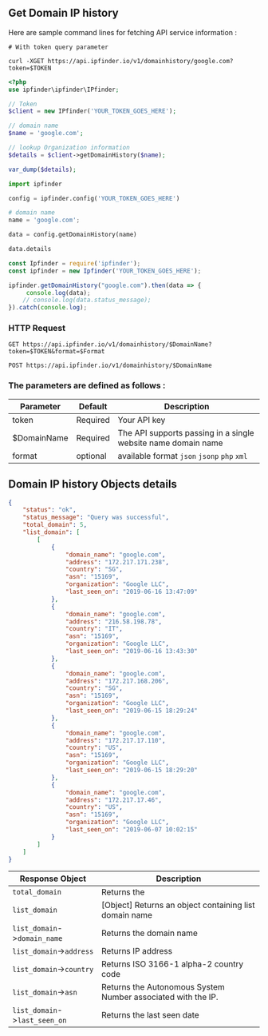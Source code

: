 ## Get Domain IP history

Here are sample command lines for fetching API service information :

```shell
# With token query parameter

curl -XGET https://api.ipfinder.io/v1/domainhistory/google.com?token=$TOKEN

```


```php
<?php 
use ipfinder\ipfinder\IPfinder;

// Token
$client = new IPfinder('YOUR_TOKEN_GOES_HERE'); 

// domain name
$name = 'google.com';

// lookup Organization information
$details = $client->getDomainHistory($name);

var_dump($details);
```
```python
import ipfinder

config = ipfinder.config('YOUR_TOKEN_GOES_HERE')

# domain name
name = 'google.com';

data = config.getDomainHistory(name)

data.details
```
```javascript
const Ipfinder = require('ipfinder');
const ipfinder = new Ipfinder('YOUR_TOKEN_GOES_HERE');

ipfinder.getDomainHistory("google.com").then(data => {
     console.log(data);
    // console.log(data.status_message);
}).catch(console.log);
```

### HTTP Request

`GET https://api.ipfinder.io/v1/domainhistory/$DomainName?token=$TOKEN&format=$Format`

`POST https://api.ipfinder.io/v1/domainhistory/$DomainName`

### The parameters are defined as follows :



Parameter | Default | Description
--------- | ------- | -----------
token     | Required | Your API key 
$DomainName | Required | The API supports passing in a single website name domain name
format    | optional | available format `json` `jsonp` `php` `xml`

## Domain IP history  Objects details

```json
{
    "status": "ok",
    "status_message": "Query was successful",
    "total_domain": 5,
    "list_domain": [
        [
            {
                "domain_name": "google.com",
                "address": "172.217.171.238",
                "country": "SG",
                "asn": "15169",
                "organization": "Google LLC",
                "last_seen_on": "2019-06-16 13:47:09"
            },
            {
                "domain_name": "google.com",
                "address": "216.58.198.78",
                "country": "IT",
                "asn": "15169",
                "organization": "Google LLC",
                "last_seen_on": "2019-06-16 13:43:30"
            },
            {
                "domain_name": "google.com",
                "address": "172.217.168.206",
                "country": "SG",
                "asn": "15169",
                "organization": "Google LLC",
                "last_seen_on": "2019-06-15 18:29:24"
            },
            {
                "domain_name": "google.com",
                "address": "172.217.17.110",
                "country": "US",
                "asn": "15169",
                "organization": "Google LLC",
                "last_seen_on": "2019-06-15 18:29:20"
            },
            {
                "domain_name": "google.com",
                "address": "172.217.17.46",
                "country": "US",
                "asn": "15169",
                "organization": "Google LLC",
                "last_seen_on": "2019-06-07 10:02:15"
            }
        ]
    ]
}
```

Response Object               | Description
---------                     |  -----------
`total_domain`                |  Returns the
`list_domain`                 | [Object] Returns an object containing list domain name
`list_domain`->`domain_name`  |  Returns the domain name
`list_domain`->`address`      |  Returns IP address 
`list_domain`->`country`      |  Returns ISO 3166-1 alpha-2 country code
`list_domain`->`asn`          |  Returns the Autonomous System Number associated with the IP.
`list_domain`->`last_seen_on` |  Returns the last seen date
